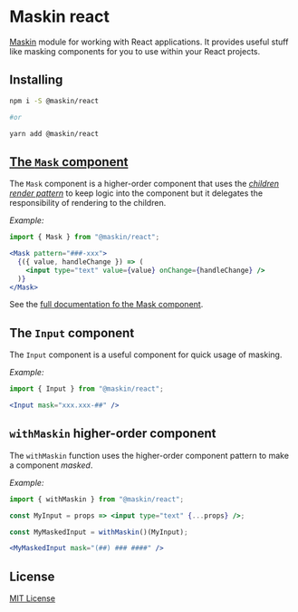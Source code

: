 # Maskin react

[Maskin](https://github.com/imbrn/maskin) module for working with React
applications. It provides useful stuff like masking components for you to use
within your React projects.

## Installing

```sh
npm i -S @maskin/react

#or

yarn add @maskin/react
```

## [The `Mask` component](./docs/Mask.md)

The `Mask` component is a higher-order component that uses the [_children render
pattern_](https://reactjs.org/docs/render-props.html#using-props-other-than-render)
to keep logic into the component but it delegates the responsibility of
rendering to the children.

_Example:_

```javascript
import { Mask } from "@maskin/react";
```

```jsx
<Mask pattern="###-xxx">
  {({ value, handleChange }) => (
    <input type="text" value={value} onChange={handleChange} />
  )}
</Mask>
```

See the [full documentation fo the Mask component](./docs/Mask.md).

## The `Input` component

The `Input` component is a useful component for quick usage of masking.

_Example:_

```javascript
import { Input } from "@maskin/react";
```

```jsx
<Input mask="xxx.xxx-##" />
```

## `withMaskin` higher-order component

The `withMaskin` function uses the higher-order component pattern to make a component _masked_.

_Example:_

```javascript
import { withMaskin } from "@maskin/react";
```

```jsx
const MyInput = props => <input type="text" {...props} />;

const MyMaskedInput = withMaskin()(MyInput);

<MyMaskedInput mask="(##) ### ####" />
```

## License

[MIT License](https://opensource.org/licenses/MIT)
